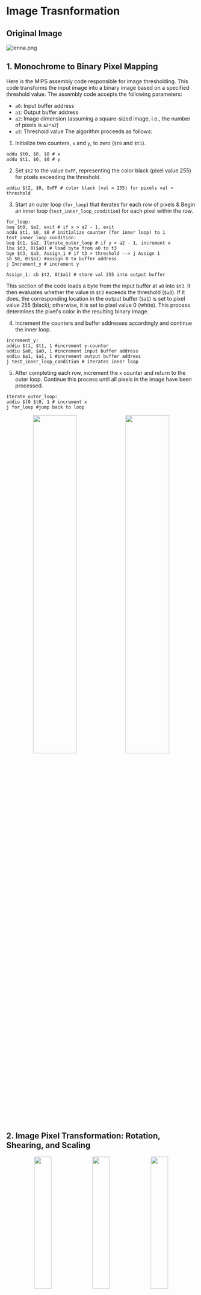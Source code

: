 # Image Trasnformation

## Original Image
![lenna.png](https://github.com/ayuyamo/Projects/blob/068a73847087c556dbca571a0b74bfda5fd3f3ea/MIPS/images/lenna.png)
## 1. Monochrome to Binary Pixel Mapping
Here is the MIPS assembly code responsible for image thresholding. This code transforms the input image into a binary image based on a specified threshold value. The assembly code accepts the following parameters:

- `a0`: Input buffer address
- `a1`: Output buffer address
- `a2`: Image dimension (assuming a square-sized image, i.e., the number of pixels is `a2*a2`)
- `a3`: Threshold value
The algorithm proceeds as follows:

1. Initialize two counters, `x` and `y`, to zero (`$t0` and `$t1`).
```
addu $t0, $0, $0 # x
addu $t1, $0, $0 # y
```
2. Set `$t2` to the value `0xFF`, representing the color black (pixel value 255) for pixels exceeding the threshold.
```
addiu $t2, $0, 0xFF # color black (val = 255) for pixels val > threshold
```
3. Start an outer loop (`for_loop`) that iterates for each row of pixels &
   Begin an inner loop (`test_inner_loop_condition`) for each pixel within the row.
```
for_loop:
beq $t0, $a2, exit # if x > a2 - 1, exit
addu $t1, $0, $0 # initialize counter (for inner loop) to 1
test_inner_loop_condition:
beq $t1, $a2, Iterate_outer_loop # if y > a2 - 1, increment x
lbu $t3, 0($a0) # load byte from a0 to t3
bge $t3, $a3, Assign_1 # if t3 > threshold --> j Assign 1
sb $0, 0($a1) #assign 0 to buffer address
j Increment_y # increment y

Assign_1: sb $t2, 0($a1) # store val 255 into output buffer
```
This section of the code loads a byte from the input buffer at `a0` into `$t3`. It then evaluates whether the value in `$t3` exceeds the threshold (`$a3`). If it does, the corresponding location in the output buffer (`$a1`) is set to pixel value 255 (black); otherwise, it is set to pixel value 0 (white). This process determines the pixel's color in the resulting binary image.

4. Increment the counters and buffer addresses accordingly and continue the inner loop.
```
Increment_y:
addiu $t1, $t1, 1 #increment y-counter
addiu $a0, $a0, 1 #increment input buffer address
addiu $a1, $a1, 1 #increment output buffer address
j test_inner_loop_condition # iterates inner loop
```
5. After completing each row, increment the `x` counter and return to the outer loop.
   Continue this process until all pixels in the image have been processed.
```
Iterate_outer_loop:
addiu $t0 $t0, 1 # increment x
j for_loop #jump back to loop
```
<div align="center">
  <img src="https://github.com/ayuyamo/Projects/blob/068a73847087c556dbca571a0b74bfda5fd3f3ea/MIPS/images/lenna.png" width="48%">
  <img src="https://github.com/ayuyamo/Projects/blob/61a3e80eb8b9da2db11573c8ef3ccbe7689bdc71/MIPS/images/lenna-thresh.png" width="48%">
</div>

## 2. Image Pixel Transformation: Rotation, Shearing, and Scaling
<div align="center">
  <img src="https://github.com/ayuyamo/Projects/blob/5321f52cc9af2f61f05c65e0ee9c2e897a55c61e/MIPS/images/lenna-rotation.png" width="30%">
  <img src="https://github.com/ayuyamo/Projects/blob/5321f52cc9af2f61f05c65e0ee9c2e897a55c61e/MIPS/images/lenna-shear.png" width="30%">
  <img src="https://github.com/ayuyamo/Projects/blob/5321f52cc9af2f61f05c65e0ee9c2e897a55c61e/MIPS/images/lenna-scale.png" width="30%">
</div>
This section contains MIPS assembly code responsible for transforming the original image pixels through rotation, shearing, and scaling. The code accepts the following parameters:

- `a0`: Input buffer address
- `a1`: Output buffer address
- `a2`: Transformation matrix address
- `a3`: Image dimension (assuming a square-sized image, i.e., the number of pixels is `a3*a3`)

The transformation of a pixel's coordinates (x, y) using a 2D transformation matrix can be expressed as follows:
```
x' = M00 * x + M01 * y + M02
y' = M10 * x + M11 * y + M12
```
In this equation:
    (x', y') are the transformed coordinates.
    (x, y) are the original coordinates.
    M00, M01, M02, M10, M11, M12 are elements of the transformation matrix.
    M00 and M01 are responsible for scaling and shearing in the x-direction.
    M10 and M11 are responsible for scaling and shearing in the y-direction.
    M02 and M12 are responsible for translation in the x and y directions, respectively.
    
Here is how the algorithm works:
1. Initialize two counters, `x` and `y`, to zero (`$t0` and `$t1`).
```
addu $t0, $0, $0 # t0 = x = 0 = row
addu $t1, $0, $0 # t1 = y = 0 = column
```
2. Start an outer loop (`Outer_loop`) that iterates for each row of pixels in the image &
   Begin an inner loop (`Inner_loop`) for each pixel within the row &
```
Outer_loop: beq $t0, $a3, Done # if x > a3 - 1, exit program
addu $t1, $0, $0 # initialize y = 0
Inner_loop: beq $t1, $a3, Increment_x
# Load elements (`M00`, `M01`, `M02`, `M10`, `M11`, `M12`) from the transformation matrix.
lw $t2, 0($a2) # load M00
lw $t3, 4($a2) # load M01
lw $t4, 8($a2) # load M02

# Calculate the new pixel coordinates, `x0` and `y0`, based on the transformation.
mul $t2, $t1, $t2 # t2 = y*M00
mul $t3, $t0, $t3 # t3 = x*M01
addu $t3, $t3, $t2 # t3 =  y*M00 + x*M01
addu $t5, $t3, $t4 # t5 = x0 = y*M00 + x*M01 + M02

lw $t2, 12($a2) # load M10
lw $t3, 16($a2) # load M11
lw $t4, 20($a2) # load M12

mul $t2, $t1, $t2 # t2 = y*M10
mul $t3, $t0, $t3 # t3 = x*M11
addu $t3, $t3, $t2 # t3 =  y*M10 + x*M11
addu $t6, $t3, $t4 # t6 = y0 = y*M10 + x*M11 + M12

# Check if the calculated coordinates exceed the image dimension (`a3`). If they do, set the pixel value to 0 (white); otherwise, retrieve the pixel value.
check_x0: bge $t5, $a3, zero_value # if x0 >= a3, jump to zero_value
check_y0: bge $t6, $a3, zero_value # if y0 >= a3, jump to zero_value
mul $t6, $t6, $a3 # $t6 = y0*a3
addu $t6, $t5, $t6 #$t6 = offset = y0*a3 + x0
addu $t6, $a0, $t6 # t6 = element address = a0 + offset
lbu $t2, 0($t6) # load affine transformation pixel value from element address
sb $t2, 0($a1) # store element in output buffer
j Increment_counter_y
zero_value: sb $0, 0($a1) # store 0 into output buffer
```
3. Increment the counters and buffer addresses accordingly and continue the inner loop.
```
Increment_counter_y:
    addiu $t1, $t1, 1 # increment inner loop counter (y++)
    addiu $a1, $a1, 1 # increment output buffer address
    j Inner_loop # iterate inner loop
```
4. After completing each row, increment the `x` counter and return to the outer loop.
```
Increment_x:
addiu $t0, $t0, 1 # increment outer loop counter (x++)
j Outer_loop # iterate outer loop
Done:
```

## 3. Image Pixel Encryption with Caesar Cipher
This section contains MIPS assembly code responsible for encrypting image pixels using the Caesar Cipher cryptography technique. The code accepts the following parameters:

- `a0`: Input buffer address
- `a1`: Output buffer address
- `a2`: Image dimension (assuming a square-sized image, i.e., the number of pixels is `a2*a2`)

Here's how the algorithm works:
1. Initialize two counters, `x` (row) and `y` (column), to zero (`$t0` and `$t1`).
```
addu $t0, $0, $0 # initialize x (row) to 0
addu $t1, $0, $0 # initialize y (col) to 0
```
2. Start an outer loop (`outer_for_loop`) that iterates for each row of pixels in the image.
```
outer_for_loop: beq $t0, $a2, exit # if x > a2 - 1, exit loop
		addu $t1, $0, $0 # initialize counter (for inner loop) to 0
```
3. Begin an inner loop (`inner_for_loop`) for each pixel within the row.
```
# Load five consecutive pixels from the input buffer (`$a0`) into registers `$t2` to `$t6`.
inner_for_loop: beq $t1, $a2, Increment_row # if y > a2 - 1, increment row
   # Shuffle the positions of these pixels, effectively performing a permutation.
	lbu $t2, 0($a0) # load 1st pixel
	addiu $a0, $a0, 1 # increment input buffer address
	lbu $t3, 0($a0) # load 2nd pixel
	addiu $a0, $a0, 1 # increment input buffer address
	lbu $t4, 0($a0) # load 3rd pixel
	addiu $a0, $a0, 1 # increment input buffer address
	lbu $t5, 0($a0) # load 4th pixel
	addiu $a0, $a0, 1 # increment input buffer address
	lbu $t6, 0($a0) # load 5th pixel

	#Shuffle pixel positions: Store the shuffled pixels in the output buffer (`$a1`).
	sb $t5, 0($a1) # store 4th pixel in 1st pixel's location 
	addiu $a1, $a1, 1 # increment output buffer address
	sb $t4, 0($a1) # store 3rd pixel in 2nd pixel's location
	addiu $a1, $a1, 1 # increment output buffer address
	sb $t2, 0($a1) # store 1st pixel in 3rd pixel's location
	addiu $a1, $a1, 1 # increment output buffer address
	sb $t6, 0($a1) # store 5th pixel in 4th pixel's location
	addiu $a1, $a1, 1 # increment output buffer address
	sb $t3, 0($a1) # store 2nd pixel in 5th pixel's location
```
4. Increment the counters and buffer addresses accordingly to continue processing the next set of pixels.
```
Increment_column:
	addiu $t1, $t1, 5 #increment column index (y = y + 1)
	addiu $a0, $a0, 1 #increment input buffer address
	addiu $a1, $a1, 1 # increment output buffer address
	j inner_for_loop
```
9. After completing each row, increment the row index (`x`) and return to the outer loop.
```

Increment_row:
	addiu $t0, $t0, 1 #increment rowindex (x = x + 1)
	j outer_for_loop

finished:
```
- Here's the resulting image after running the program:

![text-crypt.png](https://github.com/ayuyamo/Projects/blob/5321f52cc9af2f61f05c65e0ee9c2e897a55c61e/MIPS/images/text-crypt.png)
